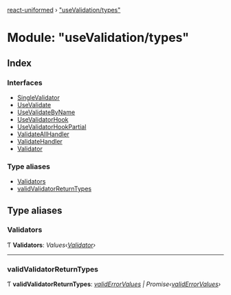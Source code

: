 [react-uniformed](../README.md) › ["useValidation/types"](_usevalidation_types_.md)

# Module: "useValidation/types"

## Index

### Interfaces

* [SingleValidator](../interfaces/_usevalidation_types_.singlevalidator.md)
* [UseValidate](../interfaces/_usevalidation_types_.usevalidate.md)
* [UseValidateByName](../interfaces/_usevalidation_types_.usevalidatebyname.md)
* [UseValidatorHook](../interfaces/_usevalidation_types_.usevalidatorhook.md)
* [UseValidatorHookPartial](../interfaces/_usevalidation_types_.usevalidatorhookpartial.md)
* [ValidateAllHandler](../interfaces/_usevalidation_types_.validateallhandler.md)
* [ValidateHandler](../interfaces/_usevalidation_types_.validatehandler.md)
* [Validator](../interfaces/_usevalidation_types_.validator.md)

### Type aliases

* [Validators](_usevalidation_types_.md#validators)
* [validValidatorReturnTypes](_usevalidation_types_.md#validvalidatorreturntypes)

## Type aliases

###  Validators

Ƭ **Validators**: *Values‹[Validator](../interfaces/_usevalidation_types_.validator.md)›*

___

###  validValidatorReturnTypes

Ƭ **validValidatorReturnTypes**: *[validErrorValues](_useerrors_.md#validerrorvalues) | Promise‹[validErrorValues](_useerrors_.md#validerrorvalues)›*
